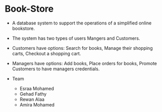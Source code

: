 # Book-Store

- A database system to support the operations of a simplified online bookstore.
- The system has two types of users Mangers and Customers. 
- Customers have options: Search for books, Manage their shopping carts, Checkout a shopping cart.
- Managers have options: Add books, Place orders for books, Promote Customers to have managers credentials. 

- Team 
  - Esraa Mohamed
  - Gehad Fathy
  - Rewan Alaa
  - Amira Mohamed
